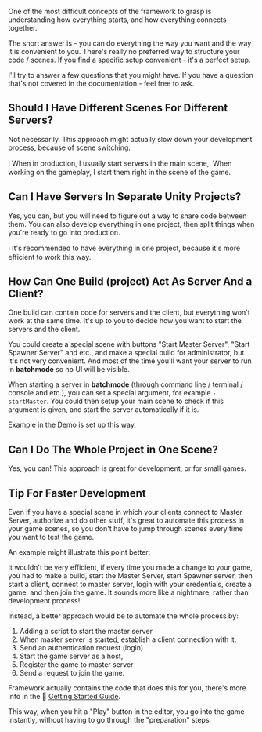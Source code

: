One of the most difficult concepts of the framework to grasp is understanding how everything starts, and how everything connects together.

The short answer is - you can do everything the way you want and the way it is convenient to you. There's really no preferred way to structure your code / scenes. If you find a specific setup convenient - it's a perfect setup.

I'll try to answer a few questions that you might have. If you have a question that's not covered in the documentation - feel free to ask.

## Should I Have Different Scenes For Different Servers?

Not necessarily. This approach might actually slow down your development process, because of scene switching.

ℹ️ When in production, I usually start servers in the main scene,. When working on the gameplay, I start them right in the scene of the game.

## Can I Have Servers In Separate Unity Projects?

Yes, you can, but you will need to figure out a way to share code between them. You can also develop everything in one project, then split things when you're ready to go into production.

ℹ️ It's recommended to have everything in one project, because it's more efficient to work this way.

## How Can One Build (project) Act As Server And a Client?

One build can contain code for servers and the client, but everything won't work at the same time. It's up to you to decide how you want to start the servers and the client. 

You could create a special scene with buttons "Start Master Server", "Start Spawner Server" and etc., and make a special build for administrator, but it's not very convenient. And most of the time you'll want your server to run in **batchmode** so no UI will be visible. 

When starting a server in **batchmode** (through command line / terminal / console and etc.), you can set a special argument, for example `-startMaster`. You could then setup your main scene to check if this argument is given, and start the server automatically if it is.

Example in the Demo is set up this way.

## Can I Do The Whole Project in One Scene?

Yes, you can! This approach is great for development, or for small games.

## Tip For Faster Development

Even if you have a special scene in which your clients connect to Master Server, authorize and do other stuff, it's great to automate this process in your game scenes, so you don't have to jump through scenes every time you want to test the game.

An example might illustrate this point better:

It wouldn't be very efficient, if every time you made a change to your game, you had to make a build, start the Master Server, start Spawner server, then start a client, connect to master server, login with your credentials, create a game, and then join the game. It sounds more like a nightmare, rather than development process!

Instead, a better approach would be to automate the whole process by:
1. Adding a script to start the master server
2. When master server is started, establish a client connection with it.
3. Send an authentication request (login)
4. Start the game server as a host,
5. Register the game to master server
6. Send a request to join the game.

Framework actually contains the code that does this for you, there's more info in the 🔗 [Getting Started Guide](https://github.com/alvyxaz/barebones-masterserver/wiki/Getting-Started).

This way, when you hit a "Play" button in the editor, you go into the game instantly, without having to go through the "preparation" steps.
